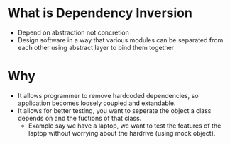 # What is Dependency Inversion

- Depend on abstraction not concretion
- Design software in a way that various modules can be separated from each other using abstract layer to  bind them together

# Why

- It allows programmer to remove hardcoded dependencies, so application becomes loosely coupled and extandable.
- It allows for better testing, you want to seperate the object a class depends on and the fuctions of that class.
  - Example say we have a laptop, we want to test the features of the laptop without worrying about the hardrive (using mock object).